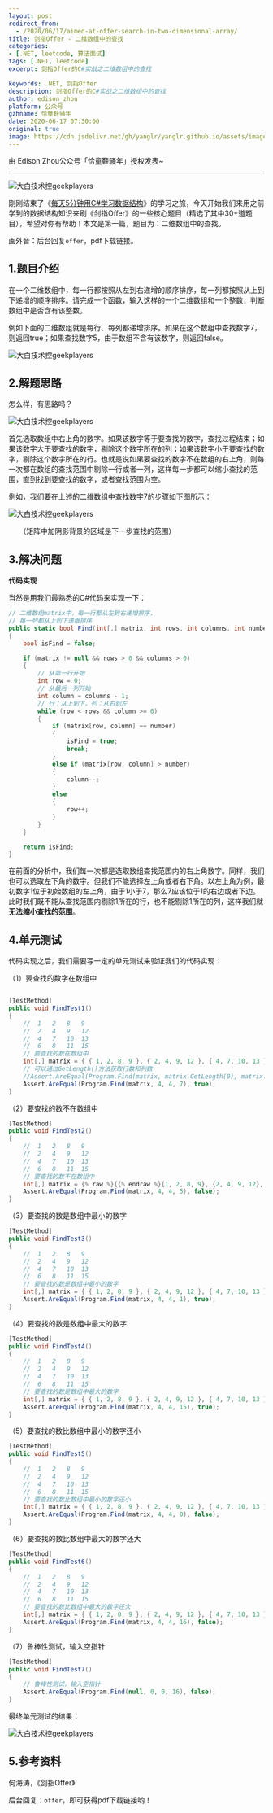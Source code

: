 ```yaml
---
layout: post
redirect_from:
  - /2020/06/17/aimed-at-offer-search-in-two-dimensional-array/
title: 剑指Offer - 二维数组中的查找
categories: 
- [.NET, leetcode, 算法面试]
tags: [.NET, leetcode]
excerpt: 剑指Offer的C#实战之二维数组中的查找

keywords: .NET, 剑指Offer
description: 剑指Offer的C#实战之二维数组中的查找
author: edison_zhou
platform: 公众号
gzhname: 恰童鞋骚年
date: 2020-06-17 07:30:00
original: true
image: https://cdn.jsdelivr.net/gh/yanglr/yanglr.github.io/assets/images/2020/edison-gzh1.png
---
```


由 Edison Zhou公众号「恰童鞋骚年」授权发表~

------

![大白技术控geekplayers](https://cdn.jsdelivr.net/gh/yanglr/yanglr.github.io/assets/images/2020/edison-gzh1.png)

刚刚结束了《[每天5分钟用C#学习数据结构](http://mp.weixin.qq.com/s?__biz=MzA4NzQzNTg4Ng==&mid=2651731421&idx=1&sn=f97cc4cd59e60f23341c8548c304fdc8&chksm=8bc3eadcbcb463cabb6bb6e8f3bdb01dd1cd2cc6963300bc36843d9aac6bedb1280e3c667c62&scene=21#wechat_redirect)》的学习之旅，今天开始我们来用之前学到的数据结构知识来刷《剑指Offer》的一些核心题目（精选了其中30+道题目），希望对你有帮助！本文是第一篇，题目为：二维数组中的查找。

画外音：后台回复`offer`，pdf下载链接。

## 1.题目介绍

在一个二维数组中，每一行都按照从左到右递增的顺序排序，每一列都按照从上到下递增的顺序排序。请完成一个函数，输入这样的一个二维数组和一个整数，判断数组中是否含有该整数。

例如下面的二维数组就是每行、每列都递增排序。如果在这个数组中查找数字7，则返回true；如果查找数字5，由于数组不含有该数字，则返回false。

![大白技术控geekplayers](//cdn.jsdelivr.net/gh/yanglr/yanglr.github.io/assets/images/2020/edison-gzh2.png)

## 2.解题思路

怎么样，有思路吗？

![大白技术控geekplayers](//cdn.jsdelivr.net/gh/yanglr/yanglr.github.io/assets/images/2020/edison-gzh3.png)

首先选取数组中右上角的数字。如果该数字等于要查找的数字，查找过程结束；如果该数字大于要查找的数字，剔除这个数字所在的列；如果该数字小于要查找的数字，剔除这个数字所在的行。也就是说如果要查找的数字不在数组的右上角，则每一次都在数组的查找范围中剔除一行或者一列，这样每一步都可以缩小查找的范围，直到找到要查找的数字，或者查找范围为空。

例如，我们要在上述的二维数组中查找数字7的步骤如下图所示：

![大白技术控geekplayers](//cdn.jsdelivr.net/gh/yanglr/yanglr.github.io/assets/images/2020/edison-gzh4.jpg)

　　（矩阵中加阴影背景的区域是下一步查找的范围）

## 3.解决问题

**代码实现**

当然是用我们最熟悉的C#代码来实现一下：

```csharp
// 二维数组matrix中，每一行都从左到右递增排序，
// 每一列都从上到下递增排序
public static bool Find(int[,] matrix, int rows, int columns, int number)
{
    bool isFind = false;

    if (matrix != null && rows > 0 && columns > 0)
    {
        // 从第一行开始
        int row = 0;
        // 从最后一列开始
        int column = columns - 1;
        // 行：从上到下，列：从右到左
        while (row < rows && column >= 0)
        {
            if (matrix[row, column] == number)
            {
                isFind = true;
                break;
            }
            else if (matrix[row, column] > number)
            {
                column--;
            }
            else
            {
                row++;
            }
        }
    }

    return isFind;
}
```



在前面的分析中，我们每一次都是选取数组查找范围内的右上角数字。同样，我们也可以选取左下角的数字。但我们不能选择左上角或者右下角。以左上角为例，最初数字1位于初始数组的左上角，由于1小于7，那么7应该位于1的右边或者下边。此时我们既不能从查找范围内剔除1所在的行，也不能剔除1所在的列，这样我们就**无法缩小查找的范围**。



## 4.单元测试

代码实现之后，我们需要写一定的单元测试来验证我们的代码实现：

（1）要查找的数字在数组中


```csharp

[TestMethod]
public void FindTest1()
{
    //  1   2   8   9
    //  2   4   9   12
    //  4   7   10  13
    //  6   8   11  15
    // 要查找的数在数组中
    int[,] matrix = { { 1, 2, 8, 9 }, { 2, 4, 9, 12 }, { 4, 7, 10, 13 }, { 6, 8, 11, 15 } };
    // 可以通过GetLength()方法获取行数和列数
    //Assert.AreEqual(Program.Find(matrix, matrix.GetLength(0), matrix.GetLength(1), 7), true);
    Assert.AreEqual(Program.Find(matrix, 4, 4, 7), true);
}
```

（2）要查找的数不在数组中

```csharp
[TestMethod]
public void FindTest2()
{
    //  1   2   8   9
    //  2   4   9   12
    //  4   7   10  13
    //  6   8   11  15
    // 要查找的数不在数组中
    int[,] matrix = {% raw %}{{% endraw %}{1, 2, 8, 9}, {2, 4, 9, 12}, {4, 7, 10, 13}, {6, 8, 11, 15} {% raw %}{{% endraw %};
    Assert.AreEqual(Program.Find(matrix, 4, 4, 5), false);
}
```

（3）要查找的数是数组中最小的数字

```csharp
[TestMethod]
public void FindTest3()
{
    //  1   2   8   9
    //  2   4   9   12
    //  4   7   10  13
    //  6   8   11  15
    // 要查找的数是数组中最小的数字
    int[,] matrix = { { 1, 2, 8, 9 }, { 2, 4, 9, 12 }, { 4, 7, 10, 13 }, { 6, 8, 11, 15 } };
    Assert.AreEqual(Program.Find(matrix, 4, 4, 1), true);
}
```

（4）要查找的数是数组中最大的数字
```csharp
[TestMethod]
public void FindTest4()
{
    //  1   2   8   9
    //  2   4   9   12
    //  4   7   10  13
    //  6   8   11  15
    // 要查找的数是数组中最大的数字
    int[,] matrix = { { 1, 2, 8, 9 }, { 2, 4, 9, 12 }, { 4, 7, 10, 13 }, { 6, 8, 11, 15 } };
    Assert.AreEqual(Program.Find(matrix, 4, 4, 15), true);
}
```

（5）要查找的数比数组中最小的数字还小

```csharp
[TestMethod]
public void FindTest5()
{
    //  1   2   8   9
    //  2   4   9   12
    //  4   7   10  13
    //  6   8   11  15
    // 要查找的数比数组中最小的数字还小
    int[,] matrix = { { 1, 2, 8, 9 }, { 2, 4, 9, 12 }, { 4, 7, 10, 13 }, { 6, 8, 11, 15 } };
    Assert.AreEqual(Program.Find(matrix, 4, 4, 0), false);
}
```

（6）要查找的数比数组中最大的数字还大


```csharp
[TestMethod]
public void FindTest6()
{
    //  1   2   8   9
    //  2   4   9   12
    //  4   7   10  13
    //  6   8   11  15
    // 要查找的数比数组中最大的数字还大
    int[,] matrix = { { 1, 2, 8, 9 }, { 2, 4, 9, 12 }, { 4, 7, 10, 13 }, { 6, 8, 11, 15 } };
    Assert.AreEqual(Program.Find(matrix, 4, 4, 16), false);
}
```

（7）鲁棒性测试，输入空指针

```csharp
[TestMethod]
public void FindTest7()
{
    // 鲁棒性测试，输入空指针
    Assert.AreEqual(Program.Find(null, 0, 0, 16), false);
}
```

最终单元测试的结果：

![大白技术控geekplayers](//cdn.jsdelivr.net/gh/yanglr/yanglr.github.io/assets/images/2020/edison-gzh5.png "单元测试")

## 5.参考资料

何海涛，《剑指Offer》

后台回复：`offer`，即可获得pdf下载链接哟！
